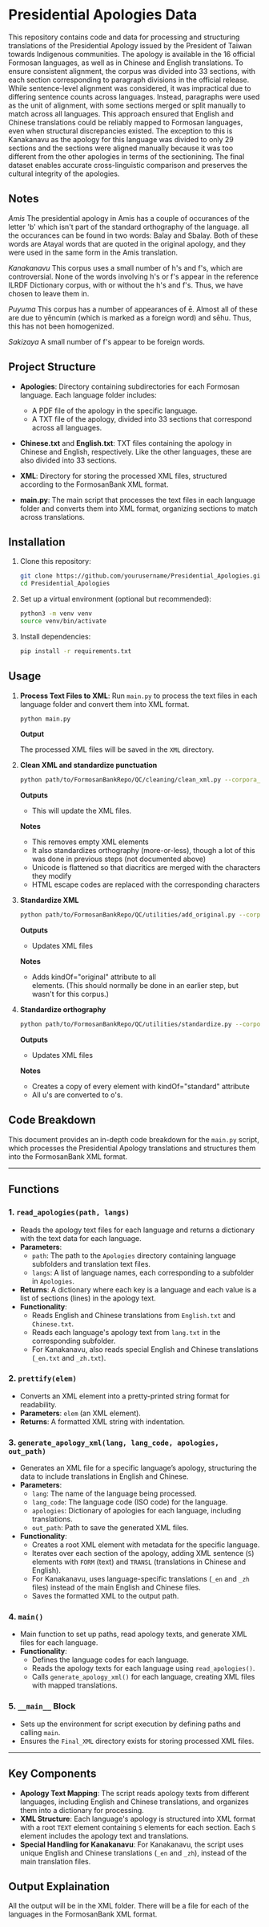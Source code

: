 
# Presidential Apologies Data

This repository contains code and data for processing and structuring translations of the Presidential Apology issued by the President of Taiwan towards Indigenous communities. The apology is available in the 16 official Formosan languages, as well as in Chinese and English translations. To ensure consistent alignment, the corpus was divided into 33 sections, with each section corresponding to paragraph divisions in the official release. While sentence-level alignment was considered, it was impractical due to differing sentence counts across languages. Instead, paragraphs were used as the unit of alignment, with some sections merged or split manually to match across all languages. This approach ensured that English and Chinese translations could be reliably mapped to Formosan languages, even when structural discrepancies existed. The exception to this is Kanakanavu as the apology for this language was divided to only 29 sections and the sections were aligned manually because it was too different from the other apologies in terms of the sectionining. The final dataset enables accurate cross-linguistic comparison and preserves the cultural integrity of the apologies. 

## Notes

*Amis* The presidential apology in Amis has a couple of occurances of the letter 'b' which isn't part of the standard orthography of the language. all the occurances can be found in two words: Balay and Sbalay. Both of these words are Atayal words that are quoted in the original apology, and they were used in the same form in the Amis translation. 

*Kanakanavu* This corpus uses a small number of h's and f's, which are controversial. None of the words involving h's or f's appear in the reference ILRDF Dictionary corpus, with or without the h's and f's. Thus, we have chosen to leave them in.

*Puyuma* This corpus has a number of appearances of ē. Almost all of these are due to yēncumin (which is marked as a foreign word) and sēhu. Thus, this has not been homogenized.

*Sakizaya* A small number of f's appear to be foreign words.



## Project Structure

- **Apologies**: Directory containing subdirectories for each Formosan language. Each language folder includes:
  - A PDF file of the apology in the specific language.
  - A TXT file of the apology, divided into 33 sections that correspond across all languages.

- **Chinese.txt** and **English.txt**: TXT files containing the apology in Chinese and English, respectively. Like the other languages, these are also divided into 33 sections.

- **XML**: Directory for storing the processed XML files, structured according to the FormosanBank XML format.

- **main.py**: The main script that processes the text files in each language folder and converts them into XML format, organizing sections to match across translations.

## Installation

1. Clone this repository:
   ```bash
   git clone https://github.com/yourusername/Presidential_Apologies.git
   cd Presidential_Apologies
   ```

2. Set up a virtual environment (optional but recommended):
   ```bash
   python3 -m venv venv
   source venv/bin/activate
   ```

3. Install dependencies:
   ```bash
   pip install -r requirements.txt
   ```

## Usage

1. **Process Text Files to XML**:
   Run `main.py` to process the text files in each language folder and convert them into XML format.
   
   ```bash
   python main.py
   ```

   **Output**

   The processed XML files will be saved in the `XML` directory.


2. **Clean XML and standardize punctuation**

   ```bash
   python path/to/FormosanBankRepo/QC/cleaning/clean_xml.py --corpora_path path/to/Apologies/Final_XML
   ```

   **Outputs**
   - This will update the XML files.

   **Notes**
      - This removes empty XML elements
      - It also standardizes orthography (more-or-less), though a lot of this was done in previous steps (not documented above)
      - Unicode is flattened so that diacritics are merged with the characters they modify
      - HTML escape codes are replaced with the corresponding characters

3. **Standardize XML**

   ```bash
   python path/to/FormosanBankRepo/QC/utilities/add_original.py --corpora_path path/to/FormosanWikipedias/Final_XML
   ```

   **Outputs**
      - Updates XML files

   **Notes**
      - Adds kindOf="original" attribute to all <FORM> elements. (This should normally be done in an earlier step, but wasn't for this corpus.)


4. **Standardize orthography**

   ```bash
   python path/to/FormosanBankRepo/QC/utilities/standardize.py --corpora_path path/to/FormosanWikipedias/Final_XML
   ```

   **Outputs**
      - Updates XML files

   **Notes**
      - Creates a copy of every <FORM> element with kindOf="standard" attribute
      - All u's are converted to o's.

## Code Breakdown

This document provides an in-depth code breakdown for the `main.py` script, which processes the Presidential Apology translations and structures them into the FormosanBank XML format.

---

## Functions

### 1. `read_apologies(path, langs)`
   - Reads the apology text files for each language and returns a dictionary with the text data for each language.
   - **Parameters**:
     - `path`: The path to the `Apologies` directory containing language subfolders and translation text files.
     - `langs`: A list of language names, each corresponding to a subfolder in `Apologies`.
   - **Returns**: A dictionary where each key is a language and each value is a list of sections (lines) in the apology text.
   - **Functionality**:
     - Reads English and Chinese translations from `English.txt` and `Chinese.txt`.
     - Reads each language's apology text from `lang.txt` in the corresponding subfolder.
     - For Kanakanavu, also reads special English and Chinese translations (`_en.txt` and `_zh.txt`).

### 2. `prettify(elem)`
   - Converts an XML element into a pretty-printed string format for readability.
   - **Parameters**: `elem` (an XML element).
   - **Returns**: A formatted XML string with indentation.

### 3. `generate_apology_xml(lang, lang_code, apologies, out_path)`
   - Generates an XML file for a specific language’s apology, structuring the data to include translations in English and Chinese.
   - **Parameters**:
     - `lang`: The name of the language being processed.
     - `lang_code`: The language code (ISO code) for the language.
     - `apologies`: Dictionary of apologies for each language, including translations.
     - `out_path`: Path to save the generated XML files.
   - **Functionality**:
     - Creates a root XML element with metadata for the specific language.
     - Iterates over each section of the apology, adding XML sentence (`S`) elements with `FORM` (text) and `TRANSL` (translations in Chinese and English).
     - For Kanakanavu, uses language-specific translations (`_en` and `_zh` files) instead of the main English and Chinese files.
     - Saves the formatted XML to the output path.

### 4. `main()`
   - Main function to set up paths, read apology texts, and generate XML files for each language.
   - **Functionality**:
     - Defines the language codes for each language.
     - Reads the apology texts for each language using `read_apologies()`.
     - Calls `generate_apology_xml()` for each language, creating XML files with mapped translations.

### 5. `__main__` Block
   - Sets up the environment for script execution by defining paths and calling `main`.
   - Ensures the `Final_XML` directory exists for storing processed XML files.

---

## Key Components

- **Apology Text Mapping**: The script reads apology texts from different languages, including English and Chinese translations, and organizes them into a dictionary for processing.
- **XML Structure**: Each language's apology is structured into XML format with a root `TEXT` element containing `S` elements for each section. Each `S` element includes the apology text and translations.
- **Special Handling for Kanakanavu**: For Kanakanavu, the script uses unique English and Chinese translations (`_en` and `_zh`), instead of the main translation files.

## Output Explaination

All the output will be in the XML folder. There will be a file for each of the languages in the FormosanBank XML format.